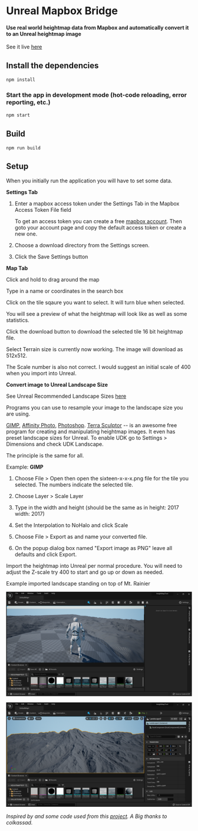 # Unreal Mapbox Bridge 

#### Use real world heightmap data from Mapbox and automatically convert it to an Unreal heightmap image

See it live [here](https://terrain.justgeektechs.com/)

## Install the dependencies
```bash
npm install
```

### Start the app in development mode (hot-code reloading, error reporting, etc.)
```bash
npm start
```
## Build
```bash
npm run build
```

## Setup

When you initially run the application you will have to set some data.

**Settings Tab**

1) Enter a mapbox access token under the Settings Tab in the Mapbox Access Token File field

    To get an access token you can create a free [mapbox account](https://www.mapbox.com/). Then goto your account page and copy the default access token or create a new one.

2) Choose a download directory from the Settings screen.

3) Click the Save Settings button

**Map Tab**

Click and hold to drag around the map

Type in a name or coordinates in the search box

Click on the tile sqaure you want to select. It will turn blue when selected.

You will see a preview of what the heightmap will look like as well as some statistics.

Click the download button to download the selected tile 16 bit heightmap file.

Select Terrain size is currently now working.  The image will download as 512x512.

The Scale number is also not correct. I would suggest an initial scale of 400 when you import into Unreal.

**Convert image to Unreal Landscape Size**

See Unreal Recommended Landscape Sizes [here](https://docs.unrealengine.com/4.27/en-US/BuildingWorlds/Landscape/TechnicalGuide/)

Programs you can use to resample your image to the landscape size you are using.

[GIMP](https://www.gimp.org/https://www.gimp.org/), [Affinity Photo](https://affinity.serif.com/en-us/photo/), [Photoshop](https://www.adobe.com/products/photoshop/landpa.html).
[Terra Sculptor](http://www.demenzunmedia.com/home/terresculptor/) -- is an awesome free program for creating and manipulating heightmap images.  It even has preset landscape sizes for Unreal.  To enable UDK go to Settings > Dimensions and check UDK Landscape.

The principle is the same for all. 

Example: **GIMP**

1) Choose File > Open then open the sixteen-x-x-x.png file for the tile you selected.  The numbers indicate the selected tile.

2) Choose Layer > Scale Layer
3) Type in the width and height (should be the same as in height: 2017 width: 2017)
4) Set the Interpolation to NoHalo and click Scale
5) Choose File > Export as and name your converted file.
6) On the popup dialog box named "Export image as PNG" leave all defaults and click Export.


Import the heightmap into Unreal per normal procedure.  You will need to adjust the Z-scale try 400 to start and go up or down as needed.

Example imported landscape standing on top of Mt. Rainier

![Mt. Rainier1](mt-rainier1.png)

![Mt. Rainier2](mt-rainier2.png)


*Inspired by and some code used from this [project](https://github.com/colkassad/terrain-rgb-height).  A Big thanks to colkassad.*